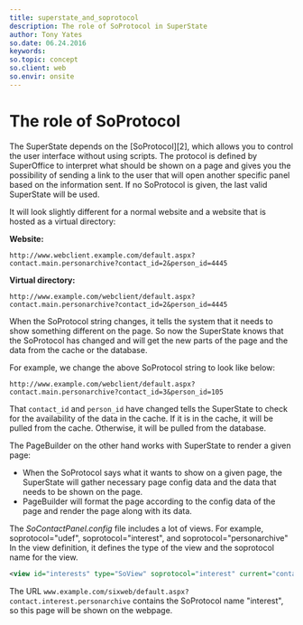 ```yaml
---
title: superstate_and_soprotocol
description: The role of SoProtocol in SuperState
author: Tony Yates
so.date: 06.24.2016
keywords:
so.topic: concept
so.client: web
so.envir: onsite
---
```


# The role of SoProtocol

The SuperState depends on the [SoProtocol][2], which allows you to control the user interface without using scripts. The protocol is defined by SuperOffice to interpret what should be shown on a page and gives you the possibility of sending a link to the user that will open another specific panel based on the information sent. If no SoProtocol is given, the last valid SuperState will be used.

It will look slightly different for a normal website and a website that is hosted as a virtual directory:

**Website:**

`http://www.webclient.example.com/default.aspx?contact.main.personarchive?contact_id=2&person_id=4445`

**Virtual directory:**

`http://www.example.com/webclient/default.aspx?contact.main.personarchive?contact_id=2&person_id=4445`

When the SoProtocol string changes, it tells the system that it needs to show something different on the page. So now the SuperState knows that the SoProtocol has changed and will get the new parts of the page and the data from the cache or the database.

For example, we change the above SoProtocol string to look like below:

`http://www.example.com/webclient/default.aspx?contact.main.personarchive?contact_id=3&person_id=105`

That `contact_id` and `person_id` have changed tells the SuperState to check for the availability of the data in the cache. If it is in the cache, it will be pulled from the cache. Otherwise, it will be pulled from the database.

The PageBuilder on the other hand works with SuperState to render a given page:

* When the SoProtocol says what it wants to show on a given page, the SuperState will gather necessary page config data and the data that needs to be shown on the page.
* PageBuilder will format the page according to the config data of the page and render the page along with its data.

The *SoContactPanel.config* file includes a lot of views. For example, soprotocol="udef", soprotocol="interest", and soprotocol="personarchive"
In the view definition, it defines the type of the view and the soprotocol name for the view.

```XML
<view id="interests" type="SoView" soprotocol="interest" current="contact">
```

The URL `www.example.com/sixweb/default.aspx?contact.interest.personarchive` contains the SoProtocol name "interest", so this page will be shown on the webpage.

<!-- Referenced links -->
[1]: ../../../soprotocol.md
